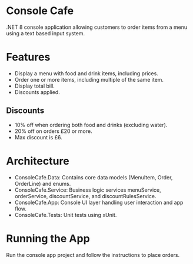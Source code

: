 ﻿# Console Cafe
.NET 8 console application allowing customers to order items from a menu using a text based input system.

# Features
- Display a menu with food and drink items, including prices.
- Order one or more items, including multiple of the same item.
- Display total bill.
- Discounts applied.

## Discounts
- 10% off when ordering both food and drinks (excluding water).
- 20% off on orders £20 or more.
- Max discount is £6.

# Architecture
- ConsoleCafe.Data: Contains core data models (MenuItem, Order, OrderLine) and enums.
- ConsoleCafe.Service: Business logic services menuService, orderService, discountService, and discountRulesService.
- ConsoleCafe.App: Console UI layer handling user interaction and app flow.
- ConsoleCafe.Tests: Unit tests using xUnit.

# Running the App
Run the console app project and follow the instructions to place orders.
